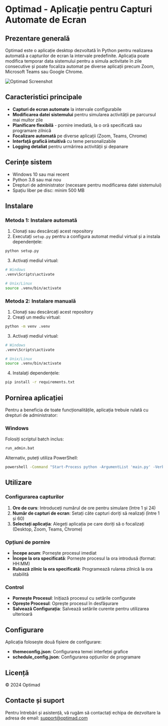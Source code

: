 # Optimad - Aplicație pentru Capturi Automate de Ecran

## Prezentare generală

Optimad este o aplicație desktop dezvoltată în Python pentru realizarea automată a capturilor de ecran la intervale predefinite. Aplicația poate modifica temporar data sistemului pentru a simula activitate în zile consecutive și poate focaliza automat pe diverse aplicații precum Zoom, Microsoft Teams sau Google Chrome.

![Optimad Screenshot](resources/screenshot.png)

## Caracteristici principale

- **Capturi de ecran automate** la intervale configurabile
- **Modificarea datei sistemului** pentru simularea activității pe parcursul mai multor zile
- **Planificare flexibilă** - pornire imediată, la o oră specificată sau programare zilnică
- **Focalizare automată** pe diverse aplicații (Zoom, Teams, Chrome)
- **Interfață grafică intuitivă** cu teme personalizabile
- **Logging detaliat** pentru urmărirea activității și depanare

## Cerințe sistem

- Windows 10 sau mai recent
- Python 3.8 sau mai nou
- Drepturi de administrator (necesare pentru modificarea datei sistemului)
- Spațiu liber pe disc: minim 500 MB

## Instalare

### Metoda 1: Instalare automată

1. Clonați sau descărcați acest repository
2. Executați `setup.py` pentru a configura automat mediul virtual și a instala dependențele:

```bash
python setup.py
```

3. Activați mediul virtual:

```bash
# Windows
.venv\Scripts\activate

# Unix/Linux
source .venv/bin/activate
```

### Metoda 2: Instalare manuală

1. Clonați sau descărcați acest repository
2. Creați un mediu virtual:

```bash
python -m venv .venv
```

3. Activați mediul virtual:

```bash
# Windows
.venv\Scripts\activate

# Unix/Linux
source .venv/bin/activate
```

4. Instalați dependențele:

```bash
pip install -r requirements.txt
```

## Pornirea aplicației

Pentru a beneficia de toate funcționalitățile, aplicația trebuie rulată cu drepturi de administrator:

### Windows

Folosiți scriptul batch inclus:

```bash
run_admin.bat
```

Alternativ, puteți utiliza PowerShell:

```bash
powershell -Command "Start-Process python -ArgumentList 'main.py' -Verb RunAs"
```

## Utilizare

### Configurarea capturilor

1. **Ore de curs**: Introduceți numărul de ore pentru simulare (între 1 și 24)
2. **Număr de capturi de ecran**: Setați câte capturi doriți să realizați (între 1 și 60)
3. **Selectați aplicația**: Alegeți aplicația pe care doriți să o focalizați (Desktop, Zoom, Teams, Chrome)

### Opțiuni de pornire

- **Începe acum**: Pornește procesul imediat
- **Începe la ora specificată**: Pornește procesul la ora introdusă (format: HH:MM)
- **Rulează zilnic la ora specificată**: Programează rularea zilnică la ora stabilită

### Control

- **Pornește Procesul**: Inițiază procesul cu setările configurate
- **Oprește Procesul**: Oprește procesul în desfășurare
- **Salvează Configurația**: Salvează setările curente pentru utilizarea ulterioară

## Configurare

Aplicația folosește două fișiere de configurare:

- **themeconfig.json**: Configurarea temei interfeței grafice
- **schedule_config.json**: Configurarea opțiunilor de programare

## Licență

© 2024 Optimad

## Contacte și suport

Pentru întrebări și asistență, vă rugăm să contactați echipa de dezvoltare la adresa de email: support@optimad.com